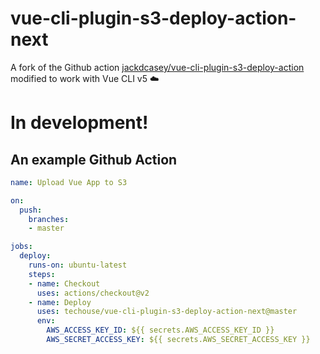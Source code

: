 # vue-cli-plugin-s3-deploy-action-next
A fork of the Github action [jackdcasey/vue-cli-plugin-s3-deploy-action](https://github.com/jackdcasey/vue-cli-plugin-s3-deploy-action) modified to work with Vue CLI v5 ☁️

# In development!

## An example Github Action
```yaml
name: Upload Vue App to S3

on:
  push:
    branches:
    - master

jobs:
  deploy:
    runs-on: ubuntu-latest
    steps:
    - name: Checkout
      uses: actions/checkout@v2
    - name: Deploy
      uses: techouse/vue-cli-plugin-s3-deploy-action-next@master
      env:
        AWS_ACCESS_KEY_ID: ${{ secrets.AWS_ACCESS_KEY_ID }}
        AWS_SECRET_ACCESS_KEY: ${{ secrets.AWS_SECRET_ACCESS_KEY }}
```
